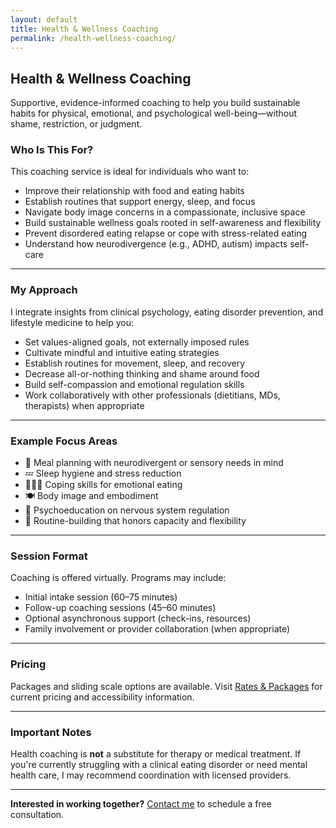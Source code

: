 ```yaml
---
layout: default
title: Health & Wellness Coaching
permalink: /health-wellness-coaching/
---
```


## Health & Wellness Coaching

Supportive, evidence-informed coaching to help you build sustainable habits for physical, emotional, and psychological well-being—without shame, restriction, or judgment.

### Who Is This For?

This coaching service is ideal for individuals who want to:

- Improve their relationship with food and eating habits
- Establish routines that support energy, sleep, and focus
- Navigate body image concerns in a compassionate, inclusive space
- Build sustainable wellness goals rooted in self-awareness and flexibility
- Prevent disordered eating relapse or cope with stress-related eating
- Understand how neurodivergence (e.g., ADHD, autism) impacts self-care

---

### My Approach

I integrate insights from clinical psychology, eating disorder prevention, and lifestyle medicine to help you:

- Set values-aligned goals, not externally imposed rules
- Cultivate mindful and intuitive eating strategies
- Establish routines for movement, sleep, and recovery
- Decrease all-or-nothing thinking and shame around food
- Build self-compassion and emotional regulation skills
- Work collaboratively with other professionals (dietitians, MDs, therapists) when appropriate

---

### Example Focus Areas

- 🌿 Meal planning with neurodivergent or sensory needs in mind  
- 💤 Sleep hygiene and stress reduction  
- 🧘🏽‍♂️ Coping skills for emotional eating  
- 🍽️ Body image and embodiment  
- 🧠 Psychoeducation on nervous system regulation  
- 📆 Routine-building that honors capacity and flexibility  

---

### Session Format

Coaching is offered virtually. Programs may include:

- Initial intake session (60–75 minutes)
- Follow-up coaching sessions (45–60 minutes)
- Optional asynchronous support (check-ins, resources)
- Family involvement or provider collaboration (when appropriate)

---

### Pricing

Packages and sliding scale options are available. Visit [Rates & Packages](/rates-and-packages/) for current pricing and accessibility information.

---

### Important Notes

Health coaching is **not** a substitute for therapy or medical treatment. If you're currently struggling with a clinical eating disorder or need mental health care, I may recommend coordination with licensed providers.

---

**Interested in working together?** [Contact me](/contact/) to schedule a free consultation.

